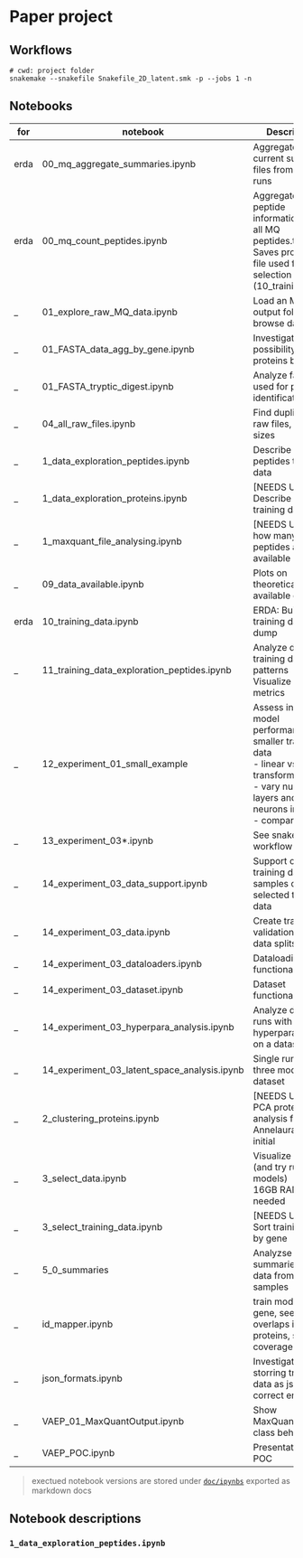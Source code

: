 # Paper project

## Workflows

```
# cwd: project folder
snakemake --snakefile Snakefile_2D_latent.smk -p --jobs 1 -n
```


## Notebooks
for | notebook  | Description
--- | ---  |  --- 
erda | 00_mq_aggregate_summaries.ipynb   | Aggregate current summary files from MQ runs
erda | 00_mq_count_peptides.ipynb        | Aggregate peptide information from all MQ peptides.txt files <br> Saves processed file used for data selection (10_training_data)
_ | 01_explore_raw_MQ_data.ipynb      | Load an MQ txt output folder and browse data
_ | 01_FASTA_data_agg_by_gene.ipynb   | Investigate possibility to join proteins by gene
_ | 01_FASTA_tryptic_digest.ipynb     | Analyze fasta file used for peptide identification
_ | 04_all_raw_files.ipynb            | Find duplicate raw files, analyze sizes
_ | 1_data_exploration_peptides.ipynb | Describe current peptides training data
_ | 1_data_exploration_proteins.ipynb | \[NEEDS UPDATE\] Describe protein training data 
_ | 1_maxquant_file_analysing.ipynb   | \[NEEDS UPDATE\] how many peptides are available
_ | 09_data_available.ipynb           | Plots on theoretically available data
erda | 10_training_data.ipynb            | ERDA: Build training data dump
_ | 11_training_data_exploration_peptides.ipynb | Analyze dump of training data for patterns<br>  Visualize key metrics
_ | 12_experiment_01_small_example |  Assess inital model performance on smaller training data<br> - linear vs log transformed data<br> - vary number of layers and neurons in layers<br> - compare   | performance in original space
_ | 13_experiment_03*.ipynb           | See snakemake workflow
_ | 14_experiment_03_data_support.ipynb | Support of training data samples on selected training data
_ | 14_experiment_03_data.ipynb       | Create train, validation and test data splits
_ | 14_experiment_03_dataloaders.ipynb| Dataloading functionality
_ | 14_experiment_03_dataset.ipynb    | Dataset functionality
_ | 14_experiment_03_hyperpara_analysis.ipynb | Analyze different runs with varying hyperparameters on a dataset
_ | 14_experiment_03_latent_space_analysis.ipynb | Single run of all three models on a dataset
_ | 2_clustering_proteins.ipynb       | \[NEEDS UPDATE\] PCA protein analysis from Annelaura w/ initial   | data
 _ | 3_select_data.ipynb              | Visualize all data (and try running models) <br> 16GB RAM needed
_ | 3_select_training_data.ipynb      | \[NEEDS UPDATE\] Sort training data by gene
_ | 5_0_summaries                     | Analyzse summaries.txt data from all samples
_ | id_mapper.ipynb                   | train models per gene, see overlaps in proteins, see coverage   | of proteins with observed peptides, align overlapping peptide sequences
_ | json_formats.ipynb                | Investigate storring training data as json with correct encoding
_ | VAEP_01_MaxQuantOutput.ipynb      | Show MaxQuantOutput class behaviour
_ | VAEP_POC.ipynb                    | Presentation for POC

> exectued notebook versions are stored under [`doc/ipynbs`](doc/ipynbs) exported as markdown docs


## Notebook descriptions


### `1_data_exploration_peptides.ipynb` 


### 